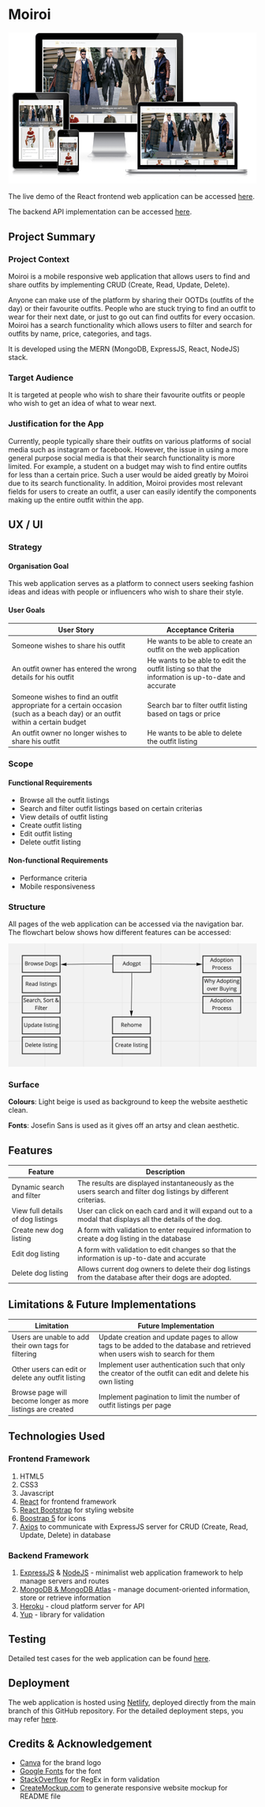 # Moiroi

![Responsive website](https://github.com/benjaminong97/tgc18-project2-react/blob/main/project_2/public/mockup.PNG)

The live demo of the React frontend web application can be accessed [here](https://moiroi.netlify.app/).

The backend API implementation can be accessed [here](https://github.com/benjaminong97/tgc18-project2-express).

## Project Summary

### Project Context

Moiroi is a mobile responsive web application that allows users to find and share outfits by implementing CRUD (Create, Read, Update, Delete).

Anyone can make use of the platform by sharing their OOTDs (outfits of the day) or their favourite outfits. People who are stuck trying to find an outfit to wear for their next date, or just to go out can find outfits for every occasion. Moiroi has a search functionality which allows users to filter and search for outfits by name, price, categories, and tags. 

It is developed using the MERN (MongoDB, ExpressJS, React, NodeJS) stack.

### Target Audience

It is targeted at people who wish to share their favourite outfits or people who wish to get an idea of what to wear next. 


### Justification for the App

Currently, people typically share their outfits on various platforms of social media such as instagram or facebook. However, the issue in using a more general purpose social media is that their search functionality is more limited. For example, a student on a budget may wish to find entire outfits for less than a certain price. Such a user would be aided greatly by Moiroi due to its search functionality. In addition, Moiroi provides most relevant fields for users to create an outfit, a user can easily identify the components making up the entire outfit within the app.

## UX / UI

### Strategy

#### Organisation Goal

This web application serves as a platform to connect users seeking fashion ideas and ideas with people or influencers who wish to share their style. 

#### User Goals

| User Story | Acceptance Criteria |
| ----------- | ----------- |
| Someone wishes to share his outfit | He wants to be able to create an outfit on the web application |
| An outfit owner has entered the wrong details for his outfit | He wants to be able to edit the outfit listing so that the information is up-to-date and accurate |
| Someone wishes to find an outfit appropriate for a certain occasion (such as a beach day) or an outfit within a certain budget | Search bar to filter outfit listing based on tags or price |
| An outfit owner no longer wishes to share his outfit | He wants to be able to delete the outfit listing |

### Scope

#### Functional Requirements

- Browse all the outfit listings
- Search and filter outfit listings based on certain criterias
- View details of outfit listing
- Create outfit listing
- Edit outfit listing
- Delete outfit listing

#### Non-functional Requirements

- Performance criteria
- Mobile responsiveness

### Structure

All pages of the web application can be accessed via the navigation bar. The flowchart below shows how different features can be accessed:

![Web app structure](https://github.com/jarednjk/dog-adoption-tgc18-react/blob/main/src/img_readme/app_structure.png)

### Surface

**Colours**: Light beige is used as background to keep the website aesthetic clean.

**Fonts**: Josefin Sans is used as it gives off an artsy and clean aesthetic.

## Features

| Feature | Description |
| ----------- | ----------- |
| Dynamic search and filter | The results are displayed instantaneously as the users search and filter dog listings by different criterias. |
| View full details of dog listings | User can click on each card and it will expand out to a modal that displays all the details of the dog. |
| Create new dog listing | A form with validation to enter required information to create a dog listing in the database |
| Edit dog listing | A form with validation to edit changes so that the information is up-to-date and accurate   |
| Delete dog listing | Allows current dog owners to delete their dog listings from the database after their dogs are adopted. |

## Limitations & Future Implementations

| Limitation | Future Implementation |
| ----------- | ----------- |
| Users are unable to add their own tags for filtering | Update creation and update pages to allow tags to be added to the database and retrieved when users wish to search for them |
| Other users can edit or delete any outfit listing | Implement user authentication such that only the creator of the outfit can edit and delete his own listing |
| Browse page will become longer as more listings are created | Implement pagination to limit the number of outfit listings per page |

## Technologies Used

### Frontend Framework

1. HTML5
2. CSS3
3. Javascript
4. [React](https://reactjs.org/) for frontend framework
5. [React Bootstrap](https://react-bootstrap.github.io/) for styling website
6. [Boostrap 5](https://getbootstrap.com/) for icons
7. [Axios](https://github.com/axios/axios) to communicate with ExpressJS server for CRUD (Create, Read, Update, Delete) in database


### Backend Framework

1. [ExpressJS](https://expressjs.com/) & [NodeJS](https://nodejs.org/en/) - minimalist web application framework to help manage servers and routes
2. [MongoDB & MongoDB Atlas](https://www.mongodb.com/) - manage document-oriented information, store or retrieve information
3. [Heroku](https://id.heroku.com/login) - cloud platform server for API
4. [Yup](https://github.com/jquense/yup) - library for validation

## Testing

Detailed test cases for the web application can be found [here](https://github.com/jarednjk/dog-adoption-tgc18-react/blob/main/src/img_readme/adogpt_test_case.pdf).

## Deployment

The web application is hosted using [Netlify](https://www.netlify.com/), deployed directly from the main branch of this GitHub repository. For the detailed deployment steps, you may refer [here](https://www.netlify.com/blog/2016/09/29/a-step-by-step-guide-deploying-on-netlify/).

## Credits & Acknowledgement

- [Canva](https://www.canva.com/) for the brand logo
- [Google Fonts](https://fonts.google.com/) for the font
- [StackOverflow](https://stackoverflow.com/) for RegEx in form validation
- [CreateMockup.com](https://www.createmockup.com/generate/) to generate responsive website mockup for README file

